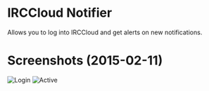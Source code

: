 # IRCCloud Notifier
Allows you to log into IRCCloud and get alerts on new notifications.

# Screenshots (2015-02-11)
![Login](https://www.dropbox.com/s/vy81wt0cljyflaw/login.png?dl=1)
![Active](https://www.dropbox.com/s/p5ba4bm37c0xryb/active.png?dl=1)
